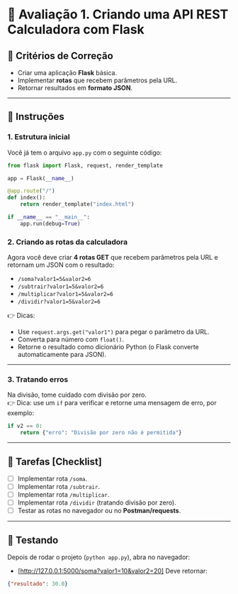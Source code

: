 # 📘 Avaliação 1. Criando uma API REST Calculadora com Flask

## 🎯 Critérios de Correção
- Criar uma aplicação **Flask** básica.  
- Implementar **rotas** que recebem parâmetros pela URL.  
- Retornar resultados em **formato JSON**.

---

## 🚀 Instruções

### 1. Estrutura inicial
Você já tem o arquivo `app.py` com o seguinte código:

```python
from flask import Flask, request, render_template

app = Flask(__name__)

@app.route("/")
def index():
    return render_template("index.html")

if __name__ == "__main__":
    app.run(debug=True)
```

### 2. Criando as rotas da calculadora
Agora você deve criar **4 rotas GET** que recebem parâmetros pela URL e retornam um JSON com o resultado:

- `/soma?valor1=5&valor2=6`  
- `/subtrair?valor1=5&valor2=6`  
- `/multiplicar?valor1=5&valor2=6`  
- `/dividir?valor1=5&valor2=6`

👉 Dicas:
- Use `request.args.get("valor1")` para pegar o parâmetro da URL.  
- Converta para número com `float()`.  
- Retorne o resultado como dicionário Python (o Flask converte automaticamente para JSON).  

---

### 3. Tratando erros
Na divisão, tome cuidado com divisão por zero.  
👉 Dica: use um `if` para verificar e retorne uma mensagem de erro, por exemplo:
```python
if v2 == 0:
    return {"erro": "Divisão por zero não é permitida"}
```

---

## 📌 Tarefas [Checklist]
- [ ] Implementar rota `/soma`.  
- [ ] Implementar rota `/subtrair`.  
- [ ] Implementar rota `/multiplicar`.  
- [ ] Implementar rota `/dividir` (tratando divisão por zero).  
- [ ] Testar as rotas no navegador ou no **Postman/requests**.  

---

## 🧪 Testando
Depois de rodar o projeto (`python app.py`), abra no navegador:

- [http://127.0.0.1:5000/soma?valor1=10&valor2=20]
Deve retornar:
```json
{"resultado": 30.0}
```

